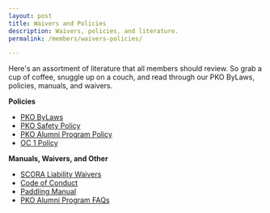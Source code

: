```yaml
---
layout: post
title: Waivers and Policies
description: Waivers, policies, and literature.
permalink: /members/waivers-policies/

---
```


<p>Here's an assortment of literature that all members should review. So grab a cup of coffee, snuggle up on a couch, and read through our PKO ByLaws, policies, manuals, and waivers.</p>

<p><strong>Policies</strong></p>
<ul class="actions">
<li>
<a href="https://drive.google.com/open?id=1u_yHWv-rJ6ncUOz9zRgaEpq8e7qdziJw" class="button small">PKO ByLaws</a>
</li>

<li>
	<a href="https://drive.google.com/file/d/1B7Iulx8WBG-E0RVgtx4iZ9vCMGOx4HDc/view?usp=sharing" class="button small">PKO Safety Policy</a>
</li>

<li>
<a href="https://drive.google.com/open?id=1vL2X6_f_Lzv6b13U7Y76GWo-UXhdeh20" disabled class="button small">PKO Alumni Program Policy</a>
</li>


<li>
<a href="https://drive.google.com/open?id=1Rpcs1yIJt1xD7dfCT5fU-KfRzsJaf2dF" class=" button small">OC 1 Policy</a>
</li>

</ul>




<p><strong>Manuals, Waivers, and Other</strong></p>

<ul class="actions">
<li>
<a href="http://www.scora.org/forms/" class="button small">SCORA Liability Waivers</a>
</li>

<li>
<a href="https://drive.google.com/open?id=0BxDvVyv9_lDCUGwxNDBFLTFFanc" class="button small">Code of Conduct</a>
</li>
<li>
<a href="https://drive.google.com/open?id=1TU-6maFc8nWAmoxHMm0ht0I7LVBd_MtK" class="button small">Paddling Manual</a>
</li>
<li>
<a href="https://drive.google.com/open?id=1tbOQq6t5oZQgTHMAP4VdpQ4SeEXI7I3I" class="button small">PKO Alumni Program FAQs</a>
</li>
</ul>



